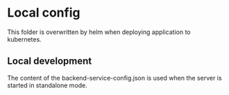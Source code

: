# Local config

This folder is overwritten by helm when deploying application to kubernetes.

## Local development

The content of the backend-service-config.json is used when the server is started in standalone mode.
